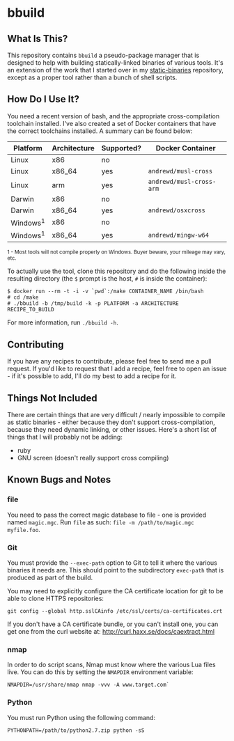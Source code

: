 # bbuild

## What Is This?

This repository contains `bbuild` a pseudo-package manager that is designed to
help with building statically-linked binaries of various tools.  It's an
extension of the work that I started over in my [static-binaries][sb]
repository, except as a proper tool rather than a bunch of shell scripts.


## How Do I Use It?

You need a recent version of bash, and the appropriate cross-compilation
toolchain installed.  I've also created a set of Docker containers that have
the correct toolchains installed.  A summary can be found below:

| Platform | Architecture | Supported? | Docker Container         |
|----------|--------------|------------|--------------------------|
|  Linux   |     x86      |    no      |                          |
|  Linux   |    x86_64    |    yes     | `andrewd/musl-cross`     |
|  Linux   |     arm      |    yes     | `andrewd/musl-cross-arm` |
|  Darwin  |     x86      |    no      |                          |
|  Darwin  |    x86_64    |    yes     | `andrewd/osxcross`       |
|  Windows<sup>1</sup> |     x86      |    no      |                          |
|  Windows<sup>1</sup> |    x86_64    |    yes     | `andrewd/mingw-w64`      |

<sub>1 - Most tools will not compile properly on Windows.  Buyer beware,
your mileage may vary, etc.</sub>

To actually use the tool, clone this repository and do the following inside the
resulting directory (the `$` prompt is the host, `#` is inside the container):

```
$ docker run --rm -t -i -v `pwd`:/make CONTAINER_NAME /bin/bash
# cd /make
# ./bbuild -b /tmp/build -k -p PLATFORM -a ARCHITECTURE RECIPE_TO_BUILD
```

For more information, run `./bbuild -h`.

## Contributing

If you have any recipes to contribute, please feel free to send me a pull
request.  If you'd like to request that I add a recipe, feel free to open an
issue - if it's possible to add, I'll do my best to add a recipe for it.

## Things Not Included

There are certain things that are very difficult / nearly impossible to compile
as static binaries - either because they don't support cross-compilation,
because they need dynamic linking, or other issues.  Here's a short list of
things that I will probably not be adding:

- ruby
- GNU screen (doesn't really support cross compiling)


## Known Bugs and Notes

### file

You need to pass the correct magic database to file - one is provided named
`magic.mgc`.  Run `file` as such: `file -m /path/to/magic.mgc myfile.foo`.

### Git

You must provide the `--exec-path` option to Git to tell it where the various
binaries it needs are.  This should point to the subdirectory `exec-path` that
is produced as part of the build.

You may need to explicitly configure the CA certificate location for git to be
able to clone HTTPS repositories:

    git config --global http.sslCAinfo /etc/ssl/certs/ca-certificates.crt

If you don't have a CA certificate bundle, or you can't install one, you can
get one from the curl website at: http://curl.haxx.se/docs/caextract.html

### nmap

In order to do script scans, Nmap must know where the various Lua files live.
You can do this by setting the `NMAPDIR` environment variable:

    NMAPDIR=/usr/share/nmap nmap -vvv -A www.target.com`

### Python

You must run Python using the following command:

    PYTHONPATH=/path/to/python2.7.zip python -sS


[sb]: https://github.com/andrew-d/static-binaries
